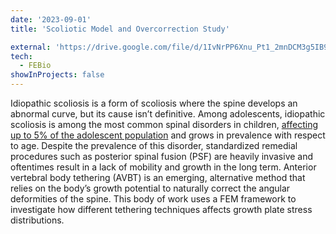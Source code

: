 ```yaml
---
date: '2023-09-01'
title: 'Scoliotic Model and Overcorrection Study'

external: 'https://drive.google.com/file/d/1IvNrPP6Xnu_Pt1_2mnDCM3g5IB9L9vmv/view?usp=sharing'
tech:
  - FEBio
showInProjects: false
---
```


Idiopathic scoliosis is a form of scoliosis where the spine develops an abnormal curve, but its cause isn’t definitive. Among adolescents, idiopathic scoliosis is among the most common spinal disorders in children, [affecting up to 5% of the adolescent population](https://pubmed.ncbi.nlm.nih.gov/24432052/) and grows in prevalence with respect to age. Despite the prevalence of this disorder, standardized remedial procedures such as posterior spinal fusion (PSF) are heavily invasive and oftentimes result in a lack of mobility and growth in the long term. Anterior vertebral body tethering (AVBT) is an emerging, alternative method that relies on the body’s growth potential to naturally correct the angular deformities of the spine. This body of work uses a FEM framework to investigate how different tethering techniques affects growth plate stress distributions.
